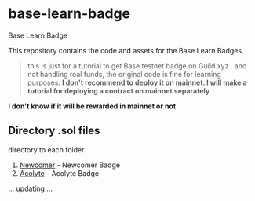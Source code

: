 # base-learn-badge
Base Learn Badge

This repository contains the code and assets for the Base Learn Badges.

>this is just for a tutorial to get Base testnet badge on Guild.xyz . and not handling real funds, the original code is fine for learning purposes. <b>I don't recommend to deploy it on mainnet. I will make a tutorial for deploying a contract on mainnet separately</b>

<b>I don't know if it will be rewarded in mainnet or not.</b>


## Directory .sol files
directory to each folder

1. [Newcomer](./1-newcomer) - Newcomer Badge
2. [Acolyte](./2-acolyte) - Acolyte Badge

... updating ...